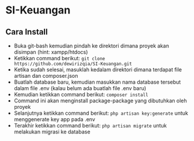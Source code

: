 # SI-Keuangan

## Cara Install

* Buka git-bash kemudian pindah ke direktori dimana proyek akan disimpan (hint: xampp/htdocs)
* Ketikkan command berikut: `git clone https://github.com/dewirizqia/SI-Keuangan.git`
* Ketika sudah selesai, masuklah kedalam direktori dimana terdapat file artisan dan composer.json
* Buatlah database baru, kemudian masukkan nama database tersebut dalam file .env (kalau belum ada buatlah file .env baru)
* Kemudian ketikkan command berikut: `composer install`
* Command ini akan menginstall package-package yang dibutuhkan oleh proyek
* Selanjutnya ketikkan command berikut: `php artisan key:generate` untuk menggenerate key app pada .env
* Terakhir ketikkan command berikut: `php artisan migrate` untuk melakukan migrasi ke database
